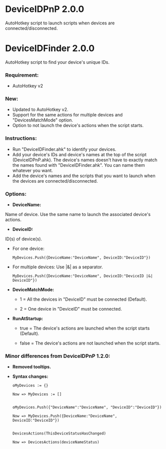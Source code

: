 # DeviceIDPnP 2.0.0
AutoHotkey script to launch scripts when devices are connected/disconnected.

# DeviceIDFinder 2.0.0
AutoHotkey script to find your device's unique IDs.

### Requirement:
* AutoHotkey v2

### New:
* Updated to AutoHotkey v2.
* Support for the same actions for multiple devices and "DevicesMatchMode" option.
* Option to not launch the device's actions when the script starts.

### Instructions:

* Run "DeviceIDFinder.ahk" to identify your devices.
* Add your device's IDs and device's names at the top of the script (DeviceIDPnP.ahk). The device's names doesn't have to exactly match the names found with "DeviceIDFinder.ahk". You can name them whatever you want.
* Add the device's names and the scripts that you want to launch when the devices are connected/disconnected.

### Options:

* **DeviceName:**

Name of device. Use the same name to launch the associated device's actions.

* **DeviceID:**

ID(s) of device(s).

  - For one device:

        MyDevices.Push({DeviceName:"DeviceName", DeviceID:"DeviceID"})

  - For multiple devices: Use |&| as a separator.

        MyDevices.Push({DeviceName:"DeviceName", DeviceID:"DeviceID |&| DeviceID"})

* **DeviceMatchMode:**

  - 1 = All the devices in "DeviceID" must be connected (Default).

  - 2 = One device in "DeviceID" must be connected.

* **RunAtStartup:**

  - true = The device's actions are launched when the script starts (Default). 

  - false = The device's actions are not launched when the script starts.


### Minor differences from DeviceIDPnP 1.2.0:
* **Removed tooltips.**

* **Syntax changes:**

      oMyDevices := {} 

      Now => MyDevices := []


      oMyDevices.Push({"DeviceName":"DeviceName", "DeviceID":"DeviceID"}) 
       
      Now => MyDevices.Push({DeviceName:"DeviceName", DeviceID:"DeviceID"})


      DevicesActions(ThisDeviceStatusHasChanged) 

      Now => DevicesActions(deviceNameStatus)
